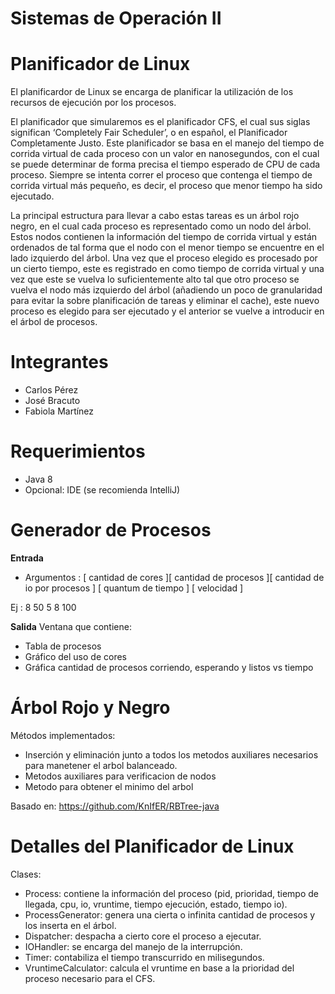 # Sistemas de Operación II
# Planificador de Linux

El planificardor de Linux se encarga de planificar la utilización de los recursos de ejecución por los procesos.

El planificador que simularemos es el planificador CFS, el cual sus siglas significan ‘Completely Fair Scheduler’, o en español, el Planificador Completamente Justo. Este planificador se basa en el manejo del tiempo de corrida virtual de cada proceso con un valor en nanosegundos, con el cual se puede determinar de forma precisa el tiempo esperado de CPU de cada proceso. Siempre se intenta correr el proceso que contenga el tiempo de corrida virtual más pequeño, es decir, el proceso que menor tiempo ha sido ejecutado.

La principal estructura para llevar a cabo estas tareas es un árbol rojo negro, en el cual cada proceso es representado como un nodo del árbol. Estos nodos contienen la información del tiempo de corrida virtual y están ordenados de tal forma que el nodo con el menor tiempo se encuentre en el lado izquierdo del árbol. Una vez que el proceso elegido es procesado por un cierto tiempo, este es registrado en como tiempo de corrida virtual y una vez que este se vuelva lo suficientemente alto tal que otro proceso se vuelva el nodo más izquierdo del árbol (añadiendo un poco de granularidad para evitar la sobre planificación de tareas y eliminar el cache), este nuevo proceso es elegido para ser ejecutado y el anterior se vuelve a introducir en el árbol de procesos.

# Integrantes 
- Carlos Pérez
- José Bracuto
- Fabiola Martínez

# Requerimientos
- Java 8
- Opcional: IDE (se recomienda IntelliJ)

# Generador de Procesos

**Entrada**
- Argumentos : [ cantidad de cores ][ cantidad de procesos ][ cantidad de io por procesos ] [ quantum de tiempo ] [ velocidad ] 

Ej : 8 50 5 8 100

**Salida**
Ventana que contiene:
- Tabla de procesos
- Gráfico del uso de cores
- Gráfica cantidad de procesos corriendo, esperando y listos vs tiempo

# Árbol Rojo y Negro

Métodos implementados: 
- Inserción y eliminación junto a todos los metodos auxiliares necesarios para manetener el 
arbol balanceado.
- Metodos auxiliares para verificacion de nodos
- Metodo para obtener el minimo del arbol

Basado en: https://github.com/KnIfER/RBTree-java

# Detalles del Planificador de Linux

Clases:
- Process: contiene la información del proceso (pid, prioridad, tiempo de llegada, cpu, io, vruntime, tiempo ejecución, estado, tiempo io).
- ProcessGenerator: genera una cierta o infinita cantidad de procesos y los inserta en el árbol.
- Dispatcher: despacha a cierto core el proceso a ejecutar.
- IOHandler: se encarga del manejo de la interrupción.
- Timer: contabiliza el tiempo transcurrido en milisegundos.
- VruntimeCalculator: calcula el vruntime en base a la prioridad del proceso necesario para el CFS.
